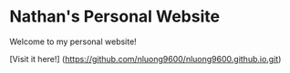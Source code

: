 # Nathan's Personal Website
Welcome to my personal website!

[Visit it here!] (https://github.com/nluong9600/nluong9600.github.io.git)